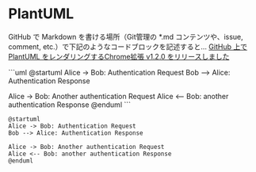 # PlantUML

GitHub で Markdown を書ける場所（Git管理の *.md コンテンツや、issue, comment, etc.）で下記のようなコードブロックを記述すると…
[GitHub 上で PlantUML をレンダリングするChrome拡張 v1.2.0 をリリースしました](https://dev.classmethod.jp/tool/chrome-extension-plantuml-in-github-markdown-v1-2-0/)


\```uml
@startuml
Alice -> Bob: Authentication Request
Bob --> Alice: Authentication Response

Alice -> Bob: Another authentication Request
Alice <-- Bob: another authentication Response
@enduml
\```


```uml
@startuml
Alice -> Bob: Authentication Request
Bob --> Alice: Authentication Response
 
Alice -> Bob: Another authentication Request
Alice <-- Bob: another authentication Response
@enduml
```
